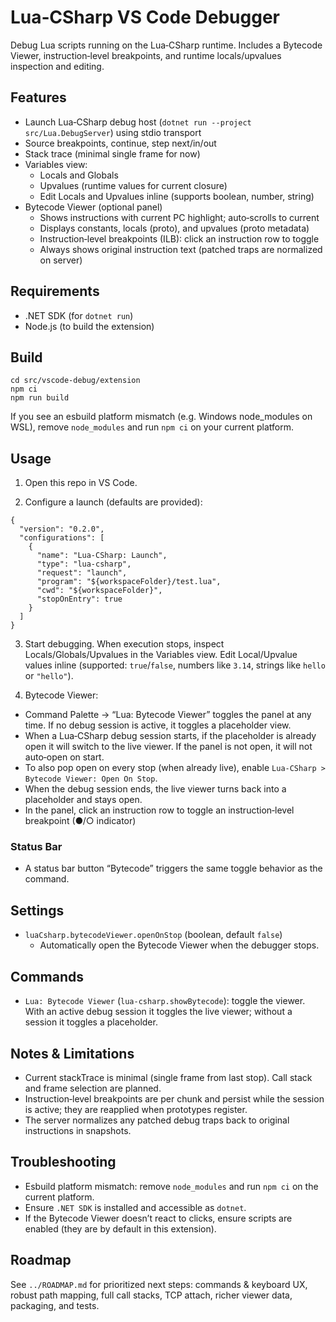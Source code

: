 # Lua‑CSharp VS Code Debugger

Debug Lua scripts running on the Lua‑CSharp runtime. Includes a Bytecode Viewer, instruction‑level breakpoints, and runtime locals/upvalues inspection and editing.

## Features

- Launch Lua‑CSharp debug host (`dotnet run --project src/Lua.DebugServer`) using stdio transport
- Source breakpoints, continue, step next/in/out
- Stack trace (minimal single frame for now)
- Variables view:
  - Locals and Globals
  - Upvalues (runtime values for current closure)
  - Edit Locals and Upvalues inline (supports boolean, number, string)
- Bytecode Viewer (optional panel)
  - Shows instructions with current PC highlight; auto‑scrolls to current
  - Displays constants, locals (proto), and upvalues (proto metadata)
  - Instruction‑level breakpoints (ILB): click an instruction row to toggle
  - Always shows original instruction text (patched traps are normalized on server)

## Requirements

- .NET SDK (for `dotnet run`)
- Node.js (to build the extension)

## Build

```
cd src/vscode-debug/extension
npm ci
npm run build
```

If you see an esbuild platform mismatch (e.g. Windows node_modules on WSL), remove `node_modules` and run `npm ci` on your current platform.

## Usage

1) Open this repo in VS Code.

2) Configure a launch (defaults are provided):

```jsonc
{
  "version": "0.2.0",
  "configurations": [
    {
      "name": "Lua-CSharp: Launch",
      "type": "lua-csharp",
      "request": "launch",
      "program": "${workspaceFolder}/test.lua",
      "cwd": "${workspaceFolder}",
      "stopOnEntry": true
    }
  ]
}
```

3) Start debugging. When execution stops, inspect Locals/Globals/Upvalues in the Variables view. Edit Local/Upvalue values inline (supported: `true`/`false`, numbers like `3.14`, strings like `hello` or `"hello"`).

4) Bytecode Viewer:

- Command Palette → “Lua: Bytecode Viewer” toggles the panel at any time. If no debug session is active, it toggles a placeholder view.
- When a Lua‑CSharp debug session starts, if the placeholder is already open it will switch to the live viewer. If the panel is not open, it will not auto‑open on start.
- To also pop open on every stop (when already live), enable `Lua‑CSharp > Bytecode Viewer: Open On Stop`.
- When the debug session ends, the live viewer turns back into a placeholder and stays open.
- In the panel, click an instruction row to toggle an instruction‑level breakpoint (●/○ indicator)

### Status Bar

- A status bar button “Bytecode” triggers the same toggle behavior as the command.

## Settings

- `luaCsharp.bytecodeViewer.openOnStop` (boolean, default `false`)
  - Automatically open the Bytecode Viewer when the debugger stops.

## Commands

- `Lua: Bytecode Viewer` (`lua-csharp.showBytecode`): toggle the viewer. With an active debug session it toggles the live viewer; without a session it toggles a placeholder.

## Notes & Limitations

- Current stackTrace is minimal (single frame from last stop). Call stack and frame selection are planned.
- Instruction‑level breakpoints are per chunk and persist while the session is active; they are reapplied when prototypes register.
- The server normalizes any patched debug traps back to original instructions in snapshots.

## Troubleshooting

- Esbuild platform mismatch: remove `node_modules` and run `npm ci` on the current platform.
- Ensure `.NET SDK` is installed and accessible as `dotnet`.
- If the Bytecode Viewer doesn’t react to clicks, ensure scripts are enabled (they are by default in this extension).

## Roadmap

See `../ROADMAP.md` for prioritized next steps: commands & keyboard UX, robust path mapping, full call stacks, TCP attach, richer viewer data, packaging, and tests.
